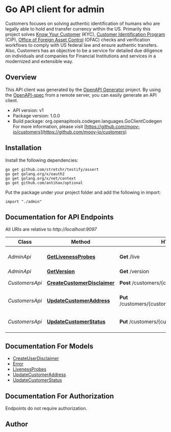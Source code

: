 # Go API client for admin

Customers focuses on solving authentic identification of humans who are legally able to hold and transfer currency within the US. Primarily this project solves [Know Your Customer](https://en.wikipedia.org/wiki/Know_your_customer) (KYC), [Customer Identification Program](https://en.wikipedia.org/wiki/Customer_Identification_Program) (CIP), [Office of Foreign Asset Control](https://www.treasury.gov/about/organizational-structure/offices/Pages/Office-of-Foreign-Assets-Control.aspx) (OFAC) checks and verification workflows to comply with US federal law and ensure authentic transfers. Also, Customers has an objective to be a service for detailed due diligence on individuals and companies for Financial Institutions and services in a modernized and extensible way.


## Overview
This API client was generated by the [OpenAPI Generator](https://openapi-generator.tech) project.  By using the [OpenAPI-spec](https://www.openapis.org/) from a remote server, you can easily generate an API client.

- API version: v1
- Package version: 1.0.0
- Build package: org.openapitools.codegen.languages.GoClientCodegen
For more information, please visit [https://github.com/moov-io/customers](https://github.com/moov-io/customers)

## Installation

Install the following dependencies:

```shell
go get github.com/stretchr/testify/assert
go get golang.org/x/oauth2
go get golang.org/x/net/context
go get github.com/antihax/optional
```

Put the package under your project folder and add the following in import:

```golang
import "./admin"
```

## Documentation for API Endpoints

All URIs are relative to *http://localhost:9097*

Class | Method | HTTP request | Description
------------ | ------------- | ------------- | -------------
*AdminApi* | [**GetLivenessProbes**](docs/AdminApi.md#getlivenessprobes) | **Get** /live | Get Liveness Probes
*AdminApi* | [**GetVersion**](docs/AdminApi.md#getversion) | **Get** /version | Get Version
*CustomersApi* | [**CreateCustomerDisclaimer**](docs/CustomersApi.md#createcustomerdisclaimer) | **Post** /customers/{customerID}/disclaimers | Create disclaimer
*CustomersApi* | [**UpdateCustomerAddress**](docs/CustomersApi.md#updatecustomeraddress) | **Put** /customers/{customerID}/addresses/{addressID} | Update customers address
*CustomersApi* | [**UpdateCustomerStatus**](docs/CustomersApi.md#updatecustomerstatus) | **Put** /customers/{customerID}/status | Update Customer status


## Documentation For Models

 - [CreateUserDisclaimer](docs/CreateUserDisclaimer.md)
 - [Error](docs/Error.md)
 - [LivenessProbes](docs/LivenessProbes.md)
 - [UpdateCustomerAddress](docs/UpdateCustomerAddress.md)
 - [UpdateCustomerStatus](docs/UpdateCustomerStatus.md)


## Documentation For Authorization

 Endpoints do not require authorization.



## Author



